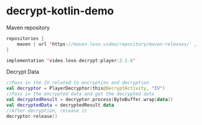 # decrypt-kotlin-demo

Maven repository
```kotlin   
repositories {
    maven { url 'https://maven.lexo.video/repository/maven-releases/' }
}
```

```kotlin
implementation 'video.lexo.decrypt:player:2.1.6'
```

Decrypt Data
```kotlin
//Pass in the IV related to encryption and decryption
val decryptor = PlayerDecryptor(this@DecryptActivity, "IV")
//Pass in the encrypted data and get the decrypted data
val decryptedResult = decryptor.process(ByteBuffer.wrap(data))
val decryptedData = decryptedResult.data
//After decryption, release it
decryptor.release()
```